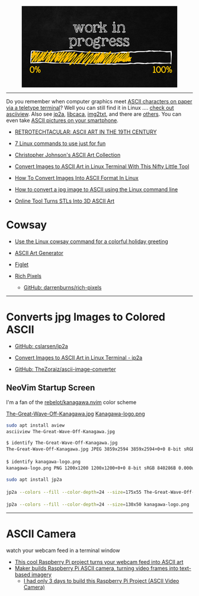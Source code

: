<!--
Maintainer:   jeffskinnerbox@yahoo.com / www.jeffskinnerbox.me
Version:      0.0.0
-->

<div align="center">
<img src="https://raw.githubusercontent.com/jeffskinnerbox/blog/main/content/images/banners-bkgrds/work-in-progress.jpg"
        title="These materials require additional work and are not ready for general use." align="center" width=420px height=219px>
</div>


---------------


Do you remember when computer graphics meet
[ASCII characters on paper via a teletype terminal](http://hackaday.com/2016/06/28/retrotechtacular-ascii-art-in-the-19th-century/)?
Well you can still find it in Linux .... [check out asciiview](http://manpages.ubuntu.com/manpages/precise/man1/aview.1.html).
Also see [jp2a](https://github.com/cslarsen/jp2a),
[libcaca](http://caca.zoy.org/wiki/libcaca),
[img2txt](https://github.com/hit9/img2txt),
and there are
[others](http://melitamihaljevic.blogspot.com/2012/08/generating-ascii-art-linux-python.html).
You can even take [ASCII pictures on your smartphone](https://hackaday.com/2017/11/25/asciicam-make-ascii-art-with-your-phone/).

* [RETROTECHTACULAR: ASCII ART IN THE 19TH CENTURY](https://hackaday.com/2016/06/28/retrotechtacular-ascii-art-in-the-19th-century/)
* [7 Linux commands to use just for fun](https://opensource.com/article/21/11/fun-linux-commands)
* [Christopher Johnson's ASCII Art Collection](https://asciiart.website/)
* [Convert Images to ASCII Art in Linux Terminal With This Nifty Little Tool](https://itsfoss.com/ascii-image-converter/)
* [How To Convert Images Into ASCII Format In Linux](https://ostechnix.com/how-to-convert-images-into-ascii-format-in-linux/)
* [How to convert a jpg image to ASCII using the Linux command line](https://securitronlinux.com/bejiitaswrath/how-to-convert-a-jpg-image-to-ascii-using-the-linux-command-line/)

* [Online Tool Turns STLs Into 3D ASCII Art](https://hackaday.com/2022/01/22/online-tool-turns-stls-into-3d-ascii-art/)

# Cowsay

* [Use the Linux cowsay command for a colorful holiday greeting](https://opensource.com/article/21/11/linux-cowsay)

* [ASCII Art Generator](https://asciiart.club/)
* [Figlet](https://www.patorjk.com/software/taag/#p=display&f=Graffiti&t=Type%20Something%20)

* [Rich Pixels](https://simonwillison.net/2025/Sep/2/rich-pixels/)
  * [GitHub: darrenburns/rich-pixels](https://github.com/darrenburns/rich-pixels)

---------------


# Converts jpg Images to Colored ASCII

* [GitHub: cslarsen/jp2a](https://gxgithub.com/cslarsen/jp2a)
* [Convert Images to ASCII Art in Linux Terminal - jp2a](https://www.youtube.com/watch?v=O0xpTtdPD4w)

* [GitHub: TheZoraiz/ascii-image-converter](https://github.com/TheZoraiz/ascii-image-converter)

## NeoVim Startup Screen

I'm a fan of the [rebelot/kanagawa.nvim](https://github.com/rebelot/kanagawa.nvim) color scheme

[The-Great-Wave-Off-Kanagawa.jpg](https://upload.wikimedia.org/wikipedia/commons/a/a5/Tsunami_by_hokusai_19th_century.jpg)
[Kanagawa-logo.png](https://github.com/rebelot/kanagawa.nvim/blob/master/kanagawa%402x.png)

```bash
sudo apt install aview
asciiview The-Great-Wave-Off-Kanagawa.jpg
```

```bash
$ identify The-Great-Wave-Off-Kanagawa.jpg
The-Great-Wave-Off-Kanagawa.jpg JPEG 3859x2594 3859x2594+0+0 8-bit sRGB 2.24513MiB 0.000u 0:00.001

$ identify kanagawa-logo.png
kanagawa-logo.png PNG 1200x1200 1200x1200+0+0 8-bit sRGB 840286B 0.000u 0:00.000
```

```bash
sudo apt install jp2a

jp2a --colors --fill --color-depth=24 --size=175x55 The-Great-Wave-Off-Kanagawa.jpg

jp2a --colors --fill --color-depth=24 --size=130x50 kanagawa-logo.png
```


---------------


# ASCII Camera

watch your webcam feed in a terminal window

* [This cool Raspberry Pi project turns your webcam feed into ASCII art](https://www.xda-developers.com/raspberry-pi-project-webcam-ascii/)
* [Maker builds Raspberry Pi ASCII camera, turning video frames into text-based imagery](https://www.tomshardware.com/raspberry-pi/maker-builds-raspberry-pi-ascii-camera-turning-video-frames-into-text-based-imagery)
  * [I had only 3 days to build this Raspberry Pi Project (ASCII Video Camera)](https://www.youtube.com/watch?v=i9Zj2qN0uJ8)

